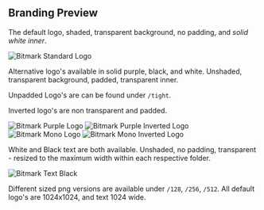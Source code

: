 ## Branding Preview

The default logo, shaded, transparent background, no padding, and *solid white inner*.

![Bitmark Standard Logo](https://raw.githubusercontent.com/project-bitmark/art-of-bitmark/master/branding/128/bitmark.png)

Alternative logo's available in solid purple, black, and white. Unshaded, transparent background, padded, transparent inner.

Unpadded Logo's are can be found under `/tight`.

Inverted logo's are non transparent and padded.

![Bitmark Purple Logo](https://raw.githubusercontent.com/project-bitmark/art-of-bitmark/master/branding/128/bitmark-purple.png) ![Bitmark Purple Inverted Logo](https://raw.githubusercontent.com/project-bitmark/art-of-bitmark/master/branding/128/bitmark-purple-invert.png) ![Bitmark Mono Logo](https://raw.githubusercontent.com/project-bitmark/art-of-bitmark/master/branding/128/bitmark-mono.png) ![Bitmark Mono Inverted Logo](https://raw.githubusercontent.com/project-bitmark/art-of-bitmark/master/branding/128/bitmark-mono-invert.png)

White and Black text are both available. Unshaded, no padding, transparent - resized to the maximum width within each respective folder.

![Bitmark Text Black](https://raw.githubusercontent.com/project-bitmark/art-of-bitmark/master/branding/512/bitmark-text-black.png)

Different sized png versions are available under `/128`, `/256`, `/512`. All default logo's are 1024x1024, and text 1024 wide.
